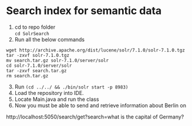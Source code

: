 # Search index for semantic data

1. cd to repo folder  
``cd SolrSearch``
2. Run all the below commands  
 ```
 wget http://archive.apache.org/dist/lucene/solr/7.1.0/solr-7.1.0.tgz
 tar -zxvf solr-7.1.0.tgz
 mv search.tar.gz solr-7.1.0/server/solr
 cd solr-7.1.0/server/solr
 tar -zxvf search.tar.gz
 rm search.tar.gz
 ```
3. Run `(cd ../../ && ./bin/solr start -p 8983)`
4. Load the repository into IDE.
5. Locate Main.java and run the class
6. Now you must be able to send and retrieve information about Berlin on

http://localhost:5050/search/get?search=what is the capital of Germany?
